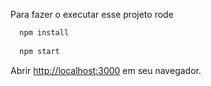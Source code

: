 Para fazer o executar esse projeto rode

```bash
  npm install 
  
  npm start
```

Abrir [http://localhost:3000](http://localhost:3000) em seu navegador.


